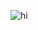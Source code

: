 ![hi](https://encrypted-tbn0.gstatic.com/images?q=tbn:ANd9GcQx9ZSGAwtIP1-PGM-QAs4XnBGvruAeNVS4Fk3COHDWhQ&s=10)
